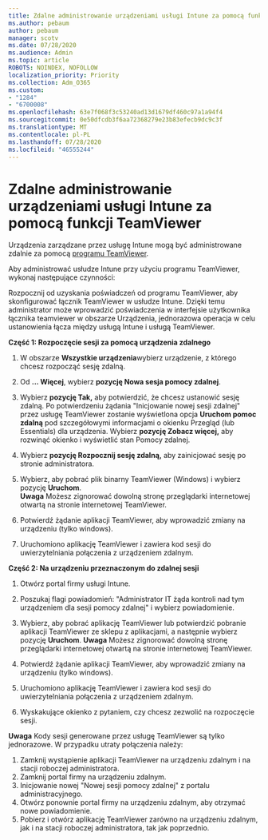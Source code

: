 ```yaml
---
title: Zdalne administrowanie urządzeniami usługi Intune za pomocą funkcji TeamViewer
ms.author: pebaum
author: pebaum
manager: scotv
ms.date: 07/28/2020
ms.audience: Admin
ms.topic: article
ROBOTS: NOINDEX, NOFOLLOW
localization_priority: Priority
ms.collection: Adm_O365
ms.custom:
- "1284"
- "6700008"
ms.openlocfilehash: 63e7f068f3c53240ad13d1679df460c97a1a94f4
ms.sourcegitcommit: 0e50dfcdb3f6aa72368279e23b83efecb9dc9c3f
ms.translationtype: MT
ms.contentlocale: pl-PL
ms.lasthandoff: 07/28/2020
ms.locfileid: "46555244"
---
```

# <a name="use-teamviewer-to-remotely-administer-intune-devices"></a>Zdalne administrowanie urządzeniami usługi Intune za pomocą funkcji TeamViewer

Urządzenia zarządzane przez usługę Intune mogą być administrowane zdalnie za pomocą [programu TeamViewer](https://www.teamviewer.com/).

Aby administrować usłudze Intune przy użyciu programu TeamViewer, wykonaj następujące czynności: 

Rozpocznij od uzyskania poświadczeń od programu TeamViewer, aby skonfigurować łącznik TeamViewer w usłudze Intune. Dzięki temu administrator może wprowadzić poświadczenia w interfejsie użytkownika łącznika teamviewer w obszarze Urządzenia, jednorazowa operacja w celu ustanowienia łącza między usługą Intune i usługą TeamViewer.

**Część 1: Rozpoczęcie sesji za pomocą urządzenia zdalnego**

1. W obszarze **Wszystkie urządzenia**wybierz urządzenie, z którego chcesz rozpocząć sesję zdalną.
2. Od **... Więcej**, wybierz **pozycję Nowa sesja pomocy zdalnej**.
3. Wybierz **pozycję Tak,** aby potwierdzić, że chcesz ustanowić sesję zdalną.
    Po potwierdzeniu żądania "Inicjowanie nowej sesji zdalnej" przez usługę TeamViewer zostanie wyświetlona opcja **Uruchom pomoc zdalną** pod szczegółowymi informacjami o okienku Przegląd (lub Essentials) dla urządzenia. Wybierz **pozycję Zobacz więcej,** aby rozwinąć okienko i wyświetlić stan Pomocy zdalnej.
4. Wybierz **pozycję Rozpocznij sesję zdalną,** aby zainicjować sesję po stronie administratora.
5. Wybierz, aby pobrać plik binarny TeamViewer (Windows) i wybierz pozycję **Uruchom**.<br/>
    **Uwaga** Możesz zignorować dowolną stronę przeglądarki internetowej otwartą na stronie internetowej TeamViewer.

6. Potwierdź żądanie aplikacji TeamViewer, aby wprowadzić zmiany na urządzeniu (tylko windows).
7. Uruchomiono aplikację TeamViewer i zawiera kod sesji do uwierzytelniania połączenia z urządzeniem zdalnym.

**Część 2: Na urządzeniu przeznaczonym do zdalnej sesji**

1. Otwórz portal firmy usługi Intune.
2. Poszukaj flagi powiadomień: "Administrator IT żąda kontroli nad tym urządzeniem dla sesji pomocy zdalnej" i wybierz powiadomienie.
3. Wybierz, aby pobrać aplikację TeamViewer lub potwierdzić pobranie aplikacji TeamViewer ze sklepu z aplikacjami, a następnie wybierz pozycję **Uruchom**.
    **Uwaga** Możesz zignorować dowolną stronę przeglądarki internetowej otwartą na stronie internetowej TeamViewer.

4. Potwierdź żądanie aplikacji TeamViewer, aby wprowadzić zmiany na urządzeniu (tylko windows).
5. Uruchomiono aplikację TeamViewer i zawiera kod sesji do uwierzytelniania połączenia z urządzeniem zdalnym.
6. Wyskakujące okienko z pytaniem, czy chcesz zezwolić na rozpoczęcie sesji.

**Uwaga** Kody sesji generowane przez usługę TeamViewer są tylko jednorazowe. W przypadku utraty połączenia należy:

1. Zamknij wystąpienie aplikacji TeamViewer na urządzeniu zdalnym i na stacji roboczej administratora.
2. Zamknij portal firmy na urządzeniu zdalnym.
3. Inicjowanie nowej "Nowej sesji pomocy zdalnej" z portalu administracyjnego.
4. Otwórz ponownie portal firmy na urządzeniu zdalnym, aby otrzymać nowe powiadomienie.
5. Pobierz i otwórz aplikację TeamViewer zarówno na urządzeniu zdalnym, jak i na stacji roboczej administratora, tak jak poprzednio.
